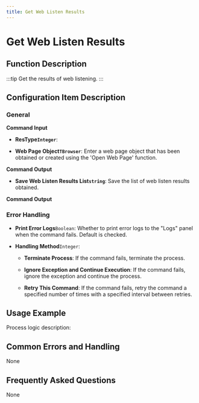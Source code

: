 ```yaml
---
title: Get Web Listen Results
---
```


# Get Web Listen Results

## Function Description

:::tip 
Get the results of web listening.
:::

## Configuration Item Description

### General

**Command Input**

- **ResType`Integer`**: 

- **Web Page Object`TBrowser`**: Enter a web page object that has been obtained or created using the 'Open Web Page' function.


**Command Output**

- **Save Web Listen Results List`string`**: Save the list of web listen results obtained.


**Command Output**

### Error Handling

- **Print Error Logs**`Boolean`: Whether to print error logs to the "Logs" panel when the command fails. Default is checked. 

- **Handling Method**`Integer`:

    - **Terminate Process**: If the command fails, terminate the process.

    - **Ignore Exception and Continue Execution**: If the command fails, ignore the exception and continue the process.

    - **Retry This Command**: If the command fails, retry the command a specified number of times with a specified interval between retries.

## Usage Example

Process logic description:

## Common Errors and Handling

None

## Frequently Asked Questions

None


